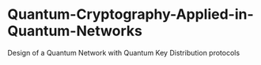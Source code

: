 # Quantum-Cryptography-Applied-in-Quantum-Networks
Design of a Quantum Network with Quantum Key Distribution protocols
